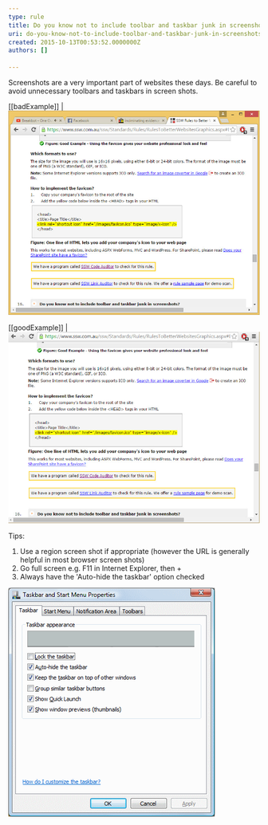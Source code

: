 ```yaml
---
type: rule
title: Do you know not to include toolbar and taskbar junk in screenshots?
uri: do-you-know-not-to-include-toolbar-and-taskbar-junk-in-screenshots
created: 2015-10-13T00:53:52.0000000Z
authors: []

---
```


Screenshots are a very important part of websites these days. Be careful to avoid unnecessary toolbars and taskbars in screen shots.
 
[[badExample]]
| ![ Bad Example - This screenshot includes personal browsers](Bad_Screenshot-with-personal-data.JPG)

[[goodExample]]
| ![ Good Example - This screenshot has been cropped to hide personal browsers](Good_No-Personal-Info.jpg)

Tips:

1. Use a region screen shot if appropriate (however the URL is generally helpful in most browser screen shots)
2. Go full screen e.g.​ F11 in Internet Explorer, then +
3. Always have the 'Auto-hide the taskbar' option checked

![ Always have the 'Auto-hide the taskbar' option checked so you do be screen shots](Good_Auto-Hide-Taskbar.gif)
